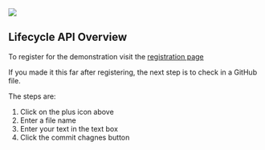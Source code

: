 <img src="http://soa.com/img/SOA-Logo.png"/>

Lifecycle API Overview
----------------------

To register for the demonstration visit the <a href="http://lm.epaas.info:8080/LMApiDemo">registration page</a>

If you made it this far after registering, the next step is to check in a GitHub file.

The steps are:

1. Click on the plus icon above
2. Enter a file name
3. Enter your text in the text box
4. Click the commit chagnes button



